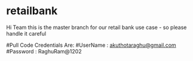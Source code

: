 # retailbank
Hi Team this is the master branch for our retail bank use case - so please handle it careful

#Pull Code Credentials Are:
#UserName : akuthotaraghu@gmail.com
#Password : RaghuRam@1202
